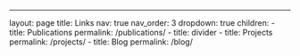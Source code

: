 ---
layout: page
title: Links
nav: true
nav_order: 3
dropdown: true
children:
    - title: Publications
      permalink: /publications/
    - title: divider
    - title: Projects
      permalink: /projects/
    - title: Blog
      permalink: /blog/
